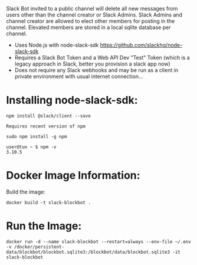 Slack Bot invited to a public channel will delete all new messages from users other than the channel creator or Slack Admins.
Slack Admins and channel creator are allowed to elect other members for posting in the channel.
Elevated members are stored in a local sqlite database per channel.

- Uses Node.js with node-slack-sdk
    https://github.com/slackhq/node-slack-sdk
- Requires a Slack Bot Token and a Web API Dev "Test" Token (which is a legacy approach in Slack, better you provision a slack app now)
- Does not require any Slack webhooks and may be run as a client in private environment with usual internet connection...


Installing node-slack-sdk:
===========================
```
npm install @slack/client --save

Requires recent version of npm

sudo npm install -g npm

user@tux ~ $ npm -v
3.10.5
```


Docker Image Information:
==========================
Build the image:
```
docker build -t slack-blockbot .
```


Run the Image:
===============
```
docker run -d --name slack-blockbot --restart=always --env-file ~/.env -v /docker/persistent-data/blockbot/blockbot.sqlite3:/blockbot/data/blockbot.sqlite3 -it slack-blockbot
```